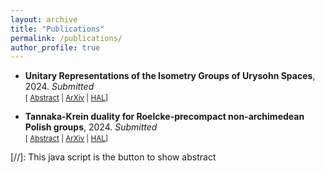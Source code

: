 ```yaml
---
layout: archive
title: "Publications"
permalink: /publications/
author_profile: true
---
```



* **Unitary Representations of the Isometry Groups of Urysohn Spaces**, 2024. *Submitted* <br/>
<small>[ <a href="#/" onclick="visib('urysohn2024')">Abstract</a> | <a href="https://arxiv.org/pdf/2410.01725">ArXiv</a> | <a href="">HAL</a>] </small>

<div id="urysohn2024" style="display: none; text-align: justify; line-height: 1.2" ><small>
We obtain a complete classification of the continuous unitary representations of the isometry group of the rational Urysohn space \(\mathbb{QU}\). As a consequence, we show that Isom\(\mathbb{QU}\) has property (T). We also derive several ergodic theoretic consequences from this classification: (i) every probability measure-preserving action of Isom\(\mathbb{QU}\) is either essentially free or essentially transitive, (ii) every ergodic Isom\(\mathbb{QU}\)-invariant probability measure on \([0,1]^{\mathbb{QU}}\) is a product measure. We obtain the same results for isometry groups of variations of  \(\mathbb{QU}\), such as the rational Urysohn sphere  \(\mathbb{QU}_1\), the integral Urysohn space  \(\mathbb{ZU}\), etc.
</small><br><br/></div>


* **Tannaka-Krein duality for Roelcke-precompact non-archimedean Polish groups**, 2024. *Submitted* <br/>
<small>[ <a href="#/" onclick="visib('tannaka2024')">Abstract</a> | <a href="https://arxiv.org/pdf/2403.20077">ArXiv</a> | <a href="https://hal.science/hal-04525798">HAL</a>] </small>

<div id="tannaka2024" style="display: none; text-align: justify; line-height: 1.2" ><small>
Let \(G\) be a Roelcke-precompact non-archimedean Polish group, \(\mathcal{B}(G)\) the algebra of matrix coefficients of \(G\) arising from its continuous unitary representations. The Gel’fand spectrum \(H(G)\) of the norm closure of \(\mathcal{B}(G)\) is known as the Hilbert compactification of \(G\). Let \(\mathcal{A}_G\) be the dense subalgebra of \(\mathcal{B}(G)\) generated by indicator maps of open cosets in \(G\). We prove that multiplicative linear functionals on \(\mathcal{A}_G\) are automatically continuous, generalizing a result of Krein for finite dimensional representations of topological groups. We deduce two abstract realizations of \(H(G)\). One is the space \(P(\mathcal{M}_G)\) of partial isomorphisms with algebraically closed domain of \(\mathcal{M}_G\), the countable set of open cosets of \(G\) seen as a homogeneous first order logical structure. The other is \(T(G)\) the Tannaka monoid of \(G\). We also obtain that the natural functor that sends \(G\) to the category of its representations is full and faithful.
</small><br><br/></div>


[//]: This java script is the button to show abstract
<script>
 function visib(id) {
  var x = document.getElementById(id);
  if (x.style.display === "block") {
    x.style.display = "none";
  } else {
    x.style.display = "block";
  }
}
</script>

<script type="text/javascript" id="MathJax-script" async
  src="https://cdn.jsdelivr.net/npm/mathjax@3/es5/tex-chtml.js">
</script>
